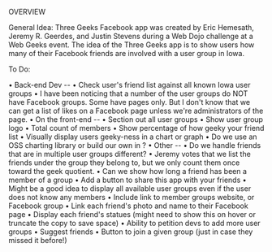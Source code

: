 OVERVIEW

General Idea:
Three Geeks Facebook app was created by Eric Hemesath, Jeremy R. Geerdes, and Justin Stevens during a Web Dojo challenge at a Web Geeks event. The idea of the Three Geeks app is to show users how many of their Facebook friends are involved with a user group in Iowa.


To Do:

  • Back-end Dev --
      • Check user's friend list against all known Iowa user groups
        • I have been noticing that a number of the user groups do NOT have Facebook groups. Some have pages only. But I don't know that we can get a list of likes on a Facebook page unless we're administrators of the page.
  • On the front-end -- 
      • Section out all user groups
      • Show user group logo
      • Total count of members
      • Show percentage of how geeky your friend list
      • Visually display users geeky-ness in a chart or graph
        • Do we use an OSS charting library or build our own in <canvas>?
  • Other --
      • Do we handle friends that are in multiple user groups different?
        • Jeremy votes that we list the friends under the group they belong to, but we only count them once toward the geek quotient.
      • Can we show how long a friend has been a member of a group
      • Add a button to share this app with your friends
      • Might be a good idea to display all available user groups even if the user does not know any members
      • Include link to member groups website, or Facebook group
      • Link each friend's photo and name to their Facebook page
      • Display each friend's statues (might need to show this on hover or truncate the copy to save space)
      • Ability to petition devs to add more user groups
      • Suggest friends
      • Button to join a given group (just in case they missed it before!)
